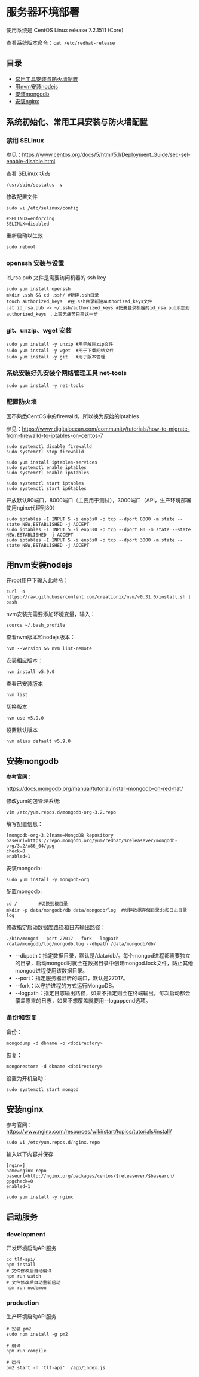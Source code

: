 # 服务器环境部署

使用系统是 CentOS Linux release 7.2.1511 (Core)

查看系统版本命令：`cat /etc/redhat-release`

## 目录

* [常用工具安装与防火墙配置](#常用工具安装与防火墙配置)
* [用nvm安装nodejs](#用nvm安装nodejs)
* [安装mongodb](#安装mongodb)
* [安装nginx](#安装nginx )


## 系统初始化、常用工具安装与防火墙配置

### 禁用 SELinux

参见：https://www.centos.org/docs/5/html/5.1/Deployment_Guide/sec-sel-enable-disable.html

查看 SELinux 状态
```
/usr/sbin/sestatus -v
```
修改配置文件
```
sudo vi /etc/selinux/config
```
```
#SELINUX=enforcing
SELINUX=disabled
```
重新启动以生效
```
sudo reboot
```

### openssh 安装与设置

id_rsa.pub 文件是需要访问机器的 ssh key
```
sudo yum install openssh
mkdir .ssh && cd .ssh/ #新建.ssh目录
touch authorized_keys  #在.ssh目录新建authorized_keys文件
cat id_rsa.pub >> ~/.ssh/authorized_keys #把要登录机器的id_rsa.pub添加到 authorized_keys ；上天无痛苦只需这一步
```

### git、unzip、wget 安装

```
sudo yum install -y unzip #用于解压zip文件
sudo yum install -y wget  #用于下载网络文件
sudo yum install -y git   #用于版本管理
```

### 系统安装好先安装个网络管理工具 net-tools

```
sudo yum install -y net-tools
```

### 配置防火墙

因不熟悉CentOS中的firewalld，所以换为原始的iptables

参见：https://www.digitalocean.com/community/tutorials/how-to-migrate-from-firewalld-to-iptables-on-centos-7

```
sudo systemctl disable firewalld
sudo systemctl stop firewalld

sudo yum install iptables-services
sudo systemctl enable iptables
sudo systemctl enable ip6tables

sudo systemctl start iptables
sudo systemctl start ip6tables
```

开放默认80端口，8000端口（主要用于测试），3000端口（API，生产环境部署使用nginx代理到80）
```
sudo iptables -I INPUT 5 -i enp3s0 -p tcp --dport 8000 -m state --state NEW,ESTABLISHED -j ACCEPT
sudo iptables -I INPUT 5 -i enp3s0 -p tcp --dport 80 -m state --state NEW,ESTABLISHED -j ACCEPT
sudo iptables -I INPUT 5 -i enp3s0 -p tcp --dport 3000 -m state --state NEW,ESTABLISHED -j ACCEPT
```

## 用nvm安装nodejs

[github地址]: https://github.com/creationix/nvm
在root用户下输入此命令：
```
curl -o-https://raw.githubusercontent.com/creationix/nvm/v0.31.0/install.sh | bash
```
nvm安装完需要添加环境变量，输入：
```
source ~/.bash_profile
```

查看nvm版本和nodejs版本：
```
nvm --version && nvm list-remote
```
安装相应版本：
```
nvm install v5.9.0
```
查看已安装版本
```
nvm list
```
切换版本
```
nvm use v5.9.0
```
设置默认版本
```
nvm alias default v5.9.0
```

## 安装mongodb

**参考官网**：

https://docs.mongodb.org/manual/tutorial/install-mongodb-on-red-hat/

修改yum的包管理系统:
```
vim /etc/yum.repos.d/mongodb-org-3.2.repo
```

填写配置信息：
```
[mongodb-org-3.2]name=MongoDB Repository
baseurl=https://repo.mongodb.org/yum/redhat/$releasever/mongodb-org/3.2/x86_64/gpg
check=0
enabled=1
```  

安装mongodb:
```
sudo yum install -y mongodb-org
```

配置mongodb:
```
cd /        #切换到根目录
mkdir -p data/mongodb/db data/mongodb/log  #创建数据存储目录db和日志目录log
```

修改指定启动数据库路径和日志输出路径：
```
./bin/mongod --port 27017 --fork --logpath /data/mongodb/log/mongodb.log --dbpath /data/mongodb/db/
```
* --dbpath：指定数据目录，默认是/data/db/。每个mongod进程都需要独立的目录，启动mongod时就会在数据目录中创建mongod.lock文件，防止其他mongod进程使用该数据目录。
* --port：指定服务器监听的端口，默认是27017。
* --fork：以守护进程的方式运行MongoDB。
* --logpath：指定日志输出路径，如果不指定则会在终端输出。每次启动都会覆盖原来的日志，如果不想覆盖就要用--logappend选项。

### 备份和恢复

备份：
```
mongodump -d dbname -o <dbdirectory>
```
恢复：
```
mongorestore -d dbname <dbdirectory>
```
设置为开机启动：
```
sudo systemctl start mongod
```

## 安装nginx

参考官网：
https://www.nginx.com/resources/wiki/start/topics/tutorials/install/

```
sudo vi /etc/yum.repos.d/nginx.repo
```
输入以下内容并保存
```
[nginx]
name=nginx repo
baseurl=http://nginx.org/packages/centos/$releasever/$basearch/
gpgcheck=0
enabled=1

```

```
sudo yum install -y nginx
```

## 启动服务

### development

开发环境启动API服务
```
cd tlf-api/
npm install
# 文件修改后自动编译
npm run watch
# 文件修改后自动重新启动
npm run nodemon
```

### production

生产环境启动API服务

```
# 安装 pm2
sudo npm install -g pm2

# 编译
npm run compile

# 运行
pm2 start -n 'tlf-api' ./app/index.js
```
